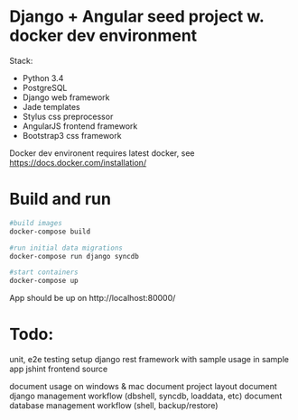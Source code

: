 Django + Angular seed project w. docker dev environment
=====================================================

Stack:
* Python 3.4
* PostgreSQL
* Django web framework
* Jade templates
* Stylus css preprocessor
* AngularJS frontend framework
* Bootstrap3  css framework


Docker dev environent requires latest docker, see https://docs.docker.com/installation/

Build and run
=============

```sh
#build images
docker-compose build

#run initial data migrations
docker-compose run django syncdb

#start containers
docker-compose up
```

App should be up on http://localhost:80000/


Todo:
=============
unit, e2e testing setup
django rest framework with sample usage in sample app
jshint frontend source

document usage on windows & mac
document project layout
document django management workflow (dbshell, syncdb, loaddata, etc)
document database management workflow (shell, backup/restore)
